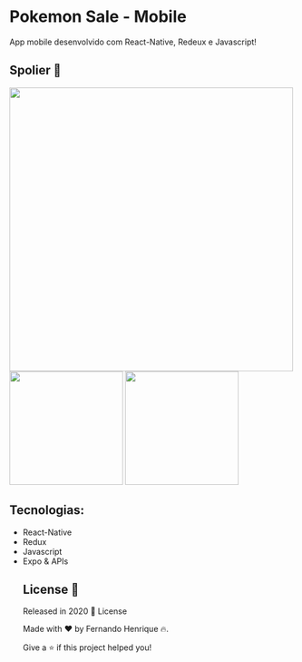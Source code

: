 # Pokemon Sale - Mobile
App mobile desenvolvido com React-Native, Redeux e Javascript! 
## Spolier :eyes:

<img src="https://user-images.githubusercontent.com/68034298/91590457-d554df80-e931-11ea-908f-2135d3ebb173.png" width=500> <br><img src="https://user-images.githubusercontent.com/68034298/91590753-3381c280-e932-11ea-928c-7a56771573d6.gif" width=200>
<img src="https://user-images.githubusercontent.com/68034298/91590757-35e41c80-e932-11ea-8646-c5d33e942057.gif" width=200>



## Tecnologias:

<ul> 
<li> React-Native
<li> Redux
<li> Javascript
<li> Expo & APIs
  
## License 📕

Released in 2020 📕 License

Made with :heart: by Fernando Henrique :fire:.

Give a ⭐️ if this project helped you!
